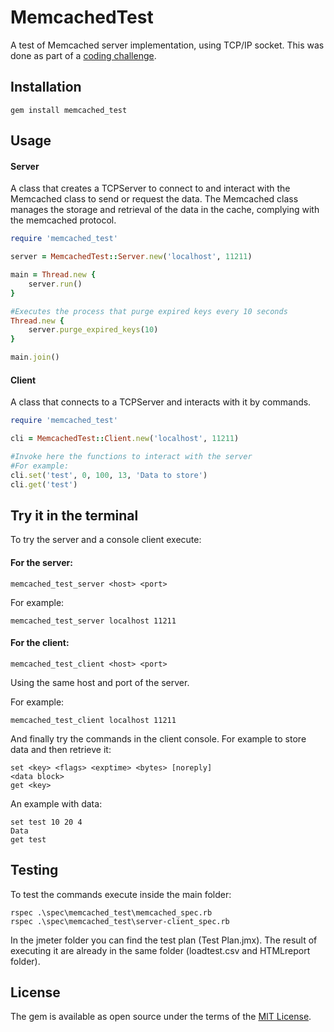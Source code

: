 # MemcachedTest
A test of Memcached server implementation, using TCP/IP socket.
This was done as part of a [coding challenge](https://github.com/moove-it/coding-challenges/blob/master/ruby.md).

## Installation

``` shell
gem install memcached_test
```

## Usage

#### Server
A class that creates a TCPServer to connect to and interact with the Memcached class to send or request the data.
The Memcached class manages the storage and retrieval of the data in the cache, complying with the memcached protocol.

```ruby
require 'memcached_test'

server = MemcachedTest::Server.new('localhost', 11211)

main = Thread.new {
    server.run()
}

#Executes the process that purge expired keys every 10 seconds
Thread.new {
    server.purge_expired_keys(10)
}

main.join()
```

#### Client
A class that connects to a TCPServer and interacts with it by commands.

```ruby
require 'memcached_test'

cli = MemcachedTest::Client.new('localhost', 11211)

#Invoke here the functions to interact with the server
#For example:
cli.set('test', 0, 100, 13, 'Data to store')
cli.get('test')
```

## Try it in the terminal
To try the server and a console client execute:

#### For the server:
``` shell
memcached_test_server <host> <port>
```
For example:
``` shell
memcached_test_server localhost 11211
```

#### For the client:
``` shell
memcached_test_client <host> <port>
```
Using the same host and port of the server.

For example:
``` shell
memcached_test_client localhost 11211
```
And finally try the commands in the client console. 
For example to store data and then retrieve it:
``` shell
set <key> <flags> <exptime> <bytes> [noreply]
<data block>
get <key>
```
An example with data:
``` shell
set test 10 20 4
Data
get test
```

## Testing
To test the commands execute inside the main folder: 
``` shell
rspec .\spec\memcached_test\memcached_spec.rb
rspec .\spec\memcached_test\server-client_spec.rb
```

In the jmeter folder you can find the test plan (Test Plan.jmx). The result of executing it are already in the same folder (loadtest.csv and HTMLreport folder).

## License

The gem is available as open source under the terms of the [MIT License](https://opensource.org/licenses/MIT).